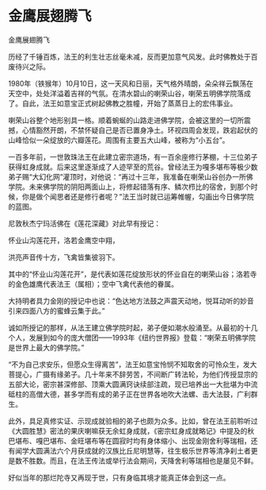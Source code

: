 # 金鹰展翅腾飞

金鹰展翅腾飞

历经了千锤百炼，法王的利生壮志丝毫未减，反而更加意气风发。此时佛教处于百废待兴之际。

1980年（铁猴年）10月10日，这一天风和日丽，天气格外晴朗，朵朵祥云飘荡在天空中，处处洋溢着吉祥的气氛。在清水碧山的喇荣山谷，喇荣五明佛学院落成了。自此，法王如意宝正式树起佛教之胜幢，开始了蒸蒸日上的宏伟事业。

喇荣山谷整个地形别具一格。顺着蜿蜒的山路走进佛学院，会被这里的一切所震撼，心情豁然开朗，不禁怀疑自己是否已置身净土。环视四周会发现，跌宕起伏的山峰恰似一朵绽放的六瓣莲花。周围有主要五大山峰，被称为“小五台”。

一百多年前，一世敦珠法王在此建立密宗道场，有一百余座修行茅棚，十三位弟子获得虹身成就。后来这里逐渐成了人迹罕至的荒谷。曾经法王为嘎多堪布等极少数弟子赐“大幻化网”灌顶时，对他说：“再过十三年，我准备在喇荣山谷创办一所佛学院。未来佛学院的阴阳两面山上，将修起错落有序、鳞次栉比的宿舍，到那个时候，你是做个闻思者还是修行者呢？”法王当时就已运筹帷幄，勾画出今日佛学院的蓝图。

尼敦秋杰宁玛活佛在《莲花深藏》对此早有授记：

怀业山沟莲花开，洛若金鹰空中翔，

洪亮声音传十方，飞禽皆集彼羽下。

其中的“怀业山沟莲花开”，是代表如莲花绽放形状的怀业自在的喇荣山谷；洛若寺的金色雄鹰代表法王（属相）；空中飞禽代表他的眷属。

大持明者具力金刚的授记中也说：“色达地方法鼓之声震天动地，悦耳动听的妙音引来四面八方的蜜蜂云集于此。”

诚如所授记的那样，从法王建立佛学院时起，弟子便如潮水般涌至。从最初的十几个人，发展到如今的庞大僧团——1993年《纽约世界报》登载：“喇荣五明佛学院是世界上最大的佛学院。”

“不为自己求安乐，但愿众生得离苦”，法王如意宝怜悯不知取舍的可怜众生，发大菩提心，广摄有缘弟子。几十年来不辞劳苦，不间断广转法轮，为他们传授显宗的五部大论，密宗甚深修部、顶乘大圆满窍诀续部注疏，现已培养出一大批堪为中流砥柱的高僧大德，甚多学而有成的弟子正在世界各地吹大法螺、击大法鼓，广利群生。

此外，具足真修实证、示现成就验相的弟子也颇为众多。比如，曾在法王前聆听过《大圆胜慧》密法的果庆喇嘛获无余虹身成就，《密宗虹身成就略记》中提及的秋巴堪布、嘎巴堪布、金旺堪布等在圆寂时均有身体缩小、出现金刚舍利等瑞相，还有闻学大圆满法六个月获成就的汉族比丘尼明慧等，往生极乐世界等清净刹土者更是数不胜数。而且，在法王传法或举行法会期间，天降舍利等瑞相也是屡见不鲜。

好似当年的那烂陀寺又再现于世，只有身临其境才能真正体会到这一点。

